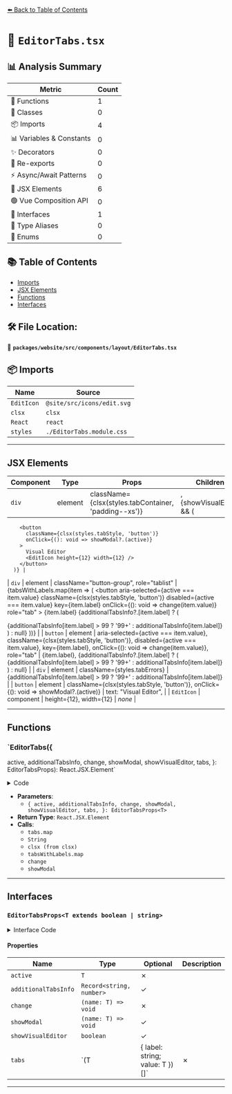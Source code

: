 [⬅️ Back to Table of Contents](../../../../../index.md)

# 📄 `EditorTabs.tsx`

## 📊 Analysis Summary

| Metric | Count |
|--------|-------|
| 🔧 Functions | 1 |
| 🧱 Classes | 0 |
| 📦 Imports | 4 |
| 📊 Variables & Constants | 0 |
| ✨ Decorators | 0 |
| 🔄 Re-exports | 0 |
| ⚡ Async/Await Patterns | 0 |
| 💠 JSX Elements | 6 |
| 🟢 Vue Composition API | 0 |
| 📐 Interfaces | 1 |
| 📑 Type Aliases | 0 |
| 🎯 Enums | 0 |

## 📚 Table of Contents

- [Imports](#imports)
- [JSX Elements](#jsx-elements)
- [Functions](#functions)
- [Interfaces](#interfaces)

## 🛠️ File Location:
📂 **`packages/website/src/components/layout/EditorTabs.tsx`**

## 📦 Imports

| Name | Source |
|------|--------|
| `EditIcon` | `@site/src/icons/edit.svg` |
| `clsx` | `clsx` |
| `React` | `react` |
| `styles` | `./EditorTabs.module.css` |


---

## JSX Elements

| Component | Type | Props | Children |
|-----------|------|-------|----------|
| `div` | element | className={clsx(styles.tabContainer, 'padding--xs')} | <div>, {showVisualEditor && (
        <button
          className={clsx(styles.tabStyle, 'button')}
          onClick={(): void => showModal?.(active)}
        >
          Visual Editor
          <EditIcon height={12} width={12} />
        </button>
      )} |
| `div` | element | className="button-group", role="tablist" | {tabsWithLabels.map(item => (
          <button
            aria-selected={active === item.value}
            className={clsx(styles.tabStyle, 'button')}
            disabled={active === item.value}
            key={item.label}
            onClick={(): void => change(item.value)}
            role="tab"
          >
            {item.label}
            {additionalTabsInfo?.[item.label] ? (
              <div className={styles.tabErrors}>
                {additionalTabsInfo[item.label] > 99
                  ? '99+'
                  : additionalTabsInfo[item.label]}
              </div>
            ) : null}
          </button>
        ))} |
| `button` | element | aria-selected={active === item.value}, className={clsx(styles.tabStyle, 'button')}, disabled={active === item.value}, key={item.label}, onClick={(): void => change(item.value)}, role="tab" | {item.label}, {additionalTabsInfo?.[item.label] ? (
              <div className={styles.tabErrors}>
                {additionalTabsInfo[item.label] > 99
                  ? '99+'
                  : additionalTabsInfo[item.label]}
              </div>
            ) : null} |
| `div` | element | className={styles.tabErrors} | {additionalTabsInfo[item.label] > 99
                  ? '99+'
                  : additionalTabsInfo[item.label]} |
| `button` | element | className={clsx(styles.tabStyle, 'button')}, onClick={(): void => showModal?.(active)} | text: "Visual Editor", <EditIcon> |
| `EditIcon` | component | height={12}, width={12} | *none* |


---

## Functions

### `EditorTabs({
  active,
  additionalTabsInfo,
  change,
  showModal,
  showVisualEditor,
  tabs,
}: EditorTabsProps<T>): React.JSX.Element`

<details><summary>Code</summary>

```ts
function EditorTabs<T extends boolean | string>({
  active,
  additionalTabsInfo,
  change,
  showModal,
  showVisualEditor,
  tabs,
}: EditorTabsProps<T>): React.JSX.Element {
  const tabsWithLabels = tabs.map(tab =>
    typeof tab !== 'object' ? { label: String(tab), value: tab } : tab,
  );

  return (
    <div className={clsx(styles.tabContainer, 'padding--xs')}>
      <div className="button-group" role="tablist">
        {tabsWithLabels.map(item => (
          <button
            aria-selected={active === item.value}
            className={clsx(styles.tabStyle, 'button')}
            disabled={active === item.value}
            key={item.label}
            onClick={(): void => change(item.value)}
            role="tab"
          >
            {item.label}
            {additionalTabsInfo?.[item.label] ? (
              <div className={styles.tabErrors}>
                {additionalTabsInfo[item.label] > 99
                  ? '99+'
                  : additionalTabsInfo[item.label]}
              </div>
            ) : null}
          </button>
        ))}
      </div>
      {showVisualEditor && (
        <button
          className={clsx(styles.tabStyle, 'button')}
          onClick={(): void => showModal?.(active)}
        >
          Visual Editor
          <EditIcon height={12} width={12} />
        </button>
      )}
    </div>
  );
}
```
</details>

- **Parameters**:
  - `{
  active,
  additionalTabsInfo,
  change,
  showModal,
  showVisualEditor,
  tabs,
}: EditorTabsProps<T>`
- **Return Type**: `React.JSX.Element`
- **Calls**:
  - `tabs.map`
  - `String`
  - `clsx (from clsx)`
  - `tabsWithLabels.map`
  - `change`
  - `showModal`

---

## Interfaces

### `EditorTabsProps<T extends boolean | string>`

<details><summary>Interface Code</summary>

```ts
export interface EditorTabsProps<T extends boolean | string> {
  readonly active: T;
  readonly additionalTabsInfo?: Record<string, number>;
  readonly change: (name: T) => void;
  readonly showModal?: (name: T) => void;
  readonly showVisualEditor?: boolean;
  readonly tabs: (T | { label: string; value: T })[];
}
```
</details>

#### Properties

| Name | Type | Optional | Description |
|------|------|----------|-------------|
| `active` | `T` | ✗ |  |
| `additionalTabsInfo` | `Record<string, number>` | ✓ |  |
| `change` | `(name: T) => void` | ✗ |  |
| `showModal` | `(name: T) => void` | ✓ |  |
| `showVisualEditor` | `boolean` | ✓ |  |
| `tabs` | `(T | { label: string; value: T })[]` | ✗ |  |


---